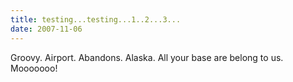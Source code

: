 ```yaml
---
title: testing...testing...1..2...3...
date: 2007-11-06
---
```


Groovy. Airport. Abandons. Alaska. All your base are belong to us. Mooooooo!

